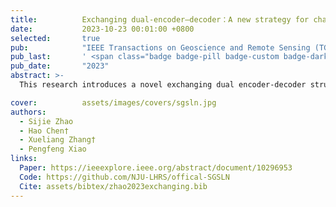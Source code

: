 ```yaml
---
title:          Exchanging dual-encoder–decoder：A new strategy for change detection with semantic guidance and spatial localization
date:           2023-10-23 00:01:00 +0800
selected:       true
pub:            "IEEE Transactions on Geoscience and Remote Sensing (TGRS, SCI Q1 TOP, IF=8.3)"
pub_last:       ' <span class="badge badge-pill badge-custom badge-dark">Journal</span>'
pub_date:       "2023"
abstract: >-
  This research introduces a novel exchanging dual encoder-decoder structure for binary change detection. It addresses limitations of existing methods by fusing bitemporal features at the decision level and leveraging bitemporal semantic features. The proposed model achieves superior performance and high efficiency across various change detection scenarios.

cover:          assets/images/covers/sgsln.jpg
authors:
  - Sijie Zhao
  - Hao Chen†
  - Xueliang Zhang†
  - Pengfeng Xiao
links:
  Paper: https://ieeexplore.ieee.org/abstract/document/10296953
  Code: https://github.com/NJU-LHRS/offical-SGSLN
  Cite: assets/bibtex/zhao2023exchanging.bib
---
```

